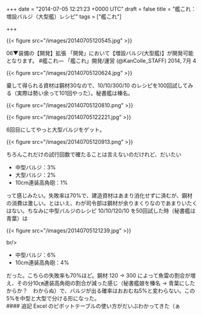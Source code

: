 
+++
date = "2014-07-05 12:21:23 +0000 UTC"
draft = false
title = "艦これ：増設バルジ（大型艦）レシピ"
tags = ["艦これ"]

+++


{{< figure src="/images/20140705120545.jpg"  >}}

06▼装備の【開発】拡張
「開発」において【増設バルジ(大型艦)】が開発可能となります。
#艦これ— 「艦これ」開発/運営 (@KanColle_STAFF) 2014, 7月 4

{{< figure src="/images/20140705120624.jpg"  >}}

棄して得られる資材は鋼材30なので、10/10/300/10 のレシピを100回試してみる（実際は勢い余って101回やった）。秘書艦は榛名。

{{< figure src="/images/20140705120810.png"  >}}

{{< figure src="/images/20140705122221.jpg"  >}}

6回目にしてやっと大型バルジをゲット。

{{< figure src="/images/20140705120913.png"  >}}

ちろんこれだけの試行回数で確たることは言えないのだけれど、だいたい

<ul>
<li>中型バルジ：3%</li>
<li>大型バルジ：2%</li>
<li>10cm連装高角砲：1%</li>
</ul>って感じみたい。失敗率は70%で、建造資材はあまり消化せずに済むが、鋼材の消費は激しい。とはいえ、わが司令部は鋼材が余りまくりなのであまりいたくはない。ちなみに中型バルジのレシピ 10/10/120/10 を50回試した時（秘書艦は青葉）は

{{< figure src="/images/20140705121239.jpg"  >}}

br/>


<ul>
<li>中型バルジ：6%</li>
<li>10cm連装高角砲：4%</li>
</ul>だった。こちらの失敗率も70%ほど。鋼材 120 → 300 によって魚雷の割合が増え、その分10㎝連装高角砲の割合が減った感じ（秘書艦娘を榛名 → 青葉にしたからか？　わからぬ）で、バルジが出る確率はおおむね5%と変わらない。この5%を中型と大型で分ける形になった。

<div class="section">
    #### 追記
    Excel のピボットテーブルの使い方がだいぶわかってきた（ぁ

</div>

